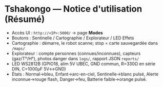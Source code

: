 # Tshakongo — Notice d'utilisation (Résumé)
- Accès UI : `http://<IP>:5000/` → page **Modes**
- Boutons : Sentinelle / Cartographie / Explorateur / LED Effets
- Cartographie : démarre, le robot scanne; stop = carte sauvegardée dans `/maps/`
- Explorateur : compte personnes (connues/inconnues), capteurs (gaz/T°/H°), photos danger dans `logs/`, rapport JSON `reports/`
- LED WS2812B (GPIO18, alim 5V UBEC, GND commun, R=330Ω en série DIN, C=1000µF 5V↔GND)
- États : Normal→bleu, Enfant→arc-en-ciel, Sentinelle→blanc pulsé, Alerte inconnue→rouge flash, Danger→feu, Batterie faible→orange pulsé.
